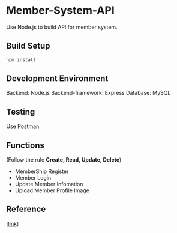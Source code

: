 # Member-System-API
Use Node.js to build API for member system.


## Build Setup
```bash
npm install
```
## Development Environment
Backend: Node.js
Backend-framework: Express
Database: MySQL

## Testing
Use [Postman](https://www.postman.com/)


## Functions
(Follow the rule **Create, Read, Update, Delete**)
* MemberShip Register
* Member Login 
* Update Member Infomation
* Upload Member Profile Image

## Reference
[[link]](https://ithelp.ithome.com.tw/articles/10195342)
